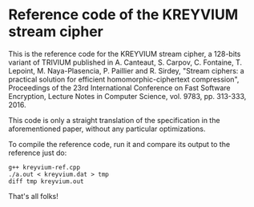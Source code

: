 Reference code of the KREYVIUM stream cipher
============================================

This is the reference code for the KREYVIUM stream cipher, a 128-bits variant of TRIVIUM published in A. Canteaut, S. Carpov, C. Fontaine, T. Lepoint, M. Naya-Plasencia, P. Paillier and R. Sirdey, "Stream ciphers: a practical solution for efficient homomorphic-ciphertext compression", Proceedings of the 23rd International Conference on Fast Software Encryption, Lecture Notes in Computer Science, vol. 9783, pp. 313-333, 2016.

This code is only a straight translation of the specification in the aforementioned paper, without any particular optimizations.

To compile the reference code, run it and compare its output to the reference just do:

    g++ kreyvium-ref.cpp
    ./a.out < kreyvium.dat > tmp
    diff tmp kreyvium.out
    
That's all folks!
